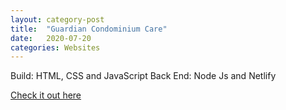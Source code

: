 ```yaml
---
layout: category-post
title:  "Guardian Condominium Care"
date:   2020-07-20
categories: Websites
---
```


Build: HTML, CSS and JavaScript
Back End: Node Js and Netlify

<a href="https://guardian-condo-care.netlify.app/" target="_blank">Check it out here</a>